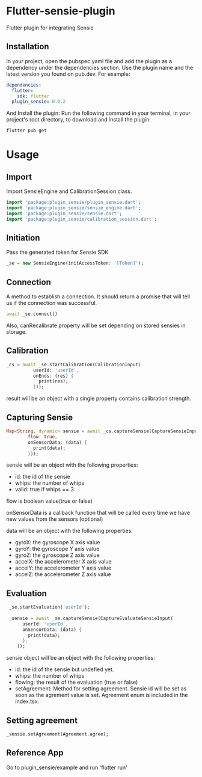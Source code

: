 # Flutter-sensie-plugin
Flutter plugin for integrating Sensie

## Installation
In your project, open the pubspec.yaml file and add the plugin as a dependency under the dependencies section. Use the plugin name and the latest version you found on pub.dev. For example:
```yaml
dependencies:
  flutter:
    sdk: flutter
  plugin_sensie: 0.0.2
```
And Install the plugin: Run the following command in your terminal, in your project's root directory, to download and install the plugin:
```bash
flutter pub get
```

# Usage
## Import
Import SensieEngine and CalibrationSession class.
```dart
import 'package:plugin_sensie/plugin_sensie.dart';
import 'package:plugin_sensie/sensie_engine.dart';
import 'package:plugin_sensie/sensie.dart';
import 'package:plugin_sensie/calibration_session.dart';
```

## Initiation
Pass the generated token for Sensie SDK
```dart
_se = new SensieEngine(initAccessToken: '[Token]');
```
## Connection
 A method to establish a connection. It should return a promise that will tell us if the connection was successful.
```dart
await _se.connect()
```
Also, canRecalibrate property will be set depending on stored sensies in storage.

## Calibration
```dart
_cs = await _se.startCalibration(CalibrationInput(
          userId: 'userId',
          onEnds: (res) {
            print(res);
          }));
```
 result will be an object with a single property contains calibration strength.

## Capturing Sensie
```dart
Map<String, dynamic> sensie = await _cs.captureSensie(CaptureSensieInput(
        flow: true,
        onSensorData: (data) {
          print(data);
        }));
```
sensie will be an object with the following properties:
- id: the id of the sensie
- whips: the number of whips
- valid: true if whips == 3

flow is boolean value(true or false)

onSensorData is a callback function that will be called every time we have new values from the sensors (optional)

data will be an object with the following properties:

- gyroX: the gyroscope X axis value
- gyroY: the gyroscope Y axis value
- gyroZ: the gyroscope Z axis value
- accelX: the accelerometer X axis value
- accelY: the accelerometer Y axis value
- accelZ: the accelerometer Z axis value

## Evaluation
```dart
 _se.startEvaluation('userId');
 
 _sensie = await _se.captureSensie(CaptureEvaluateSensieInput(
      userId: 'userId',
      onSensorData: (data) {
        print(data);
      },
    ));
```
sensie object will be an object with the following properties:

- id: the id of the sensie but undefied yet.
- whips: the number of whips
- flowing: the result of the evaluation (true or false)
- setAgreement: Method for setting agreement. Sensie id will be set as soon as the agrement value is set. Agreement enum is included in the index.tsx.

## Setting agreement
```dart
_sensie.setAgreement(Agreement.agree);
```

## Reference App

Go to plugin_sensie/example and run 'flutter run'
